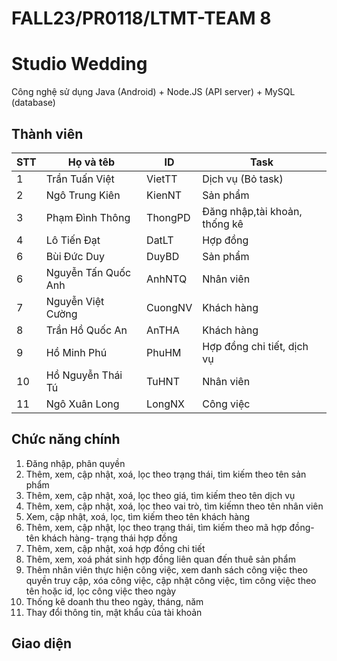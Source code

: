 # FALL23/PR0118/LTMT-TEAM 8
# Studio Wedding
Công nghệ sử dụng Java (Android) + Node.JS (API server) + MySQL (database)

## Thành viên

| STT | Họ và têb | ID | Task|
|---|---|---| --- |
| 1 | Trần Tuấn Việt | VietTT |Dịch vụ (Bỏ task)
| 2 | Ngô Trung Kiên | KienNT |Sản phẩm
| 3 | Phạm Đình Thông | ThongPD |Đăng nhập,tài khoản, thống kê
| 4 | Lô Tiến Đạt | DatLT |Hợp đồng
| 6 | Bùi Đức Duy | DuyBD |Sản phẩm
| 6 | Nguyễn Tấn Quốc Anh | AnhNTQ |Nhân viên
| 7 | Nguyễn Việt Cường | CuongNV |Khách hàng
| 8 | Trần Hồ Quốc An | AnTHA |Khách hàng
| 9 | Hồ Minh Phú | PhuHM |Hợp đồng chi tiết, dịch vụ
| 10 | Hồ Nguyễn Thái Tú | TuHNT |Nhân viên
| 11 | Ngô Xuân Long | LongNX |Công việc

## Chức năng chính
1. Đăng nhập, phân quyền
2. Thêm, xem, cập nhật, xoá, lọc theo trạng thái, tìm kiếm theo tên sản phẩm
3. Thêm, xem, cập nhật, xoá, lọc theo giá, tìm kiếm theo tên dịch vụ
4. Thêm, xem, cập nhật, xoá, lọc theo vai trò, tìm kiếmn theo tên nhân viên
5. Xem, cập nhật, xoá, lọc, tìm kiếm theo tên khách hàng
6. Thêm, xem, cập nhật, lọc theo trạng thái, tìm kiếm theo mã hợp đồng-tên khách hàng- trạng thái hợp đồng
7. Thêm, xem, cập nhật, xoá hợp đồng chi tiết
8. Thêm, xem, xoá phát sinh hợp đồng liên quan đến thuê sản phẩm
9. Thêm nhân viên thực hiện công việc, xem danh sách công việc theo quyền truy cập, xóa công việc, cập nhật công việc, tìm công việc theo tên hoặc id, lọc công việc theo ngày
10. Thống kê doanh thu theo ngày, tháng, năm
11. Thay đổi thông tin, mật khẩu của tài khoản

## Giao diện
